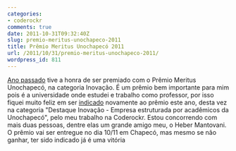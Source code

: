 ```yaml
---
categories:
- coderockr
comments: true
date: 2011-10-31T09:32:40Z
slug: premio-meritus-unochapeco-2011
title: Prêmio Meritus Unochapecó 2011
url: /2011/10/31/premio-meritus-unochapeco-2011/
wordpress_id: 811
---
```


[Ano passado](/blog/2010/11/16/premio-meritus-unochapeco-eu-ganhei/) tive a honra de ser premiado com o Prêmio Meritus Unochapecó, na categoria Inovação. É um prêmio bem importante para mim pois é a universidade onde estudei e trabalho como professor, por isso fiquei muito feliz em ser [indicado](http://www.unochapeco.edu.br/noticias/unochapeco-anuncia-finalistas-para-o-premio-meritus) novamente ao prêmio este ano, desta vez na categoria "Destaque Inovação - Empresa estruturada por acadêmicos da Unochapecó", pelo meu trabalho na Coderockr. 
Estou concorrendo com mais duas pessoas, dentre elas um grande amigo meu, o Heber Mantovani. O prêmio vai ser entregue no dia 10/11 em Chapecó, mas mesmo se não ganhar, ter sido indicado já é uma vitória
